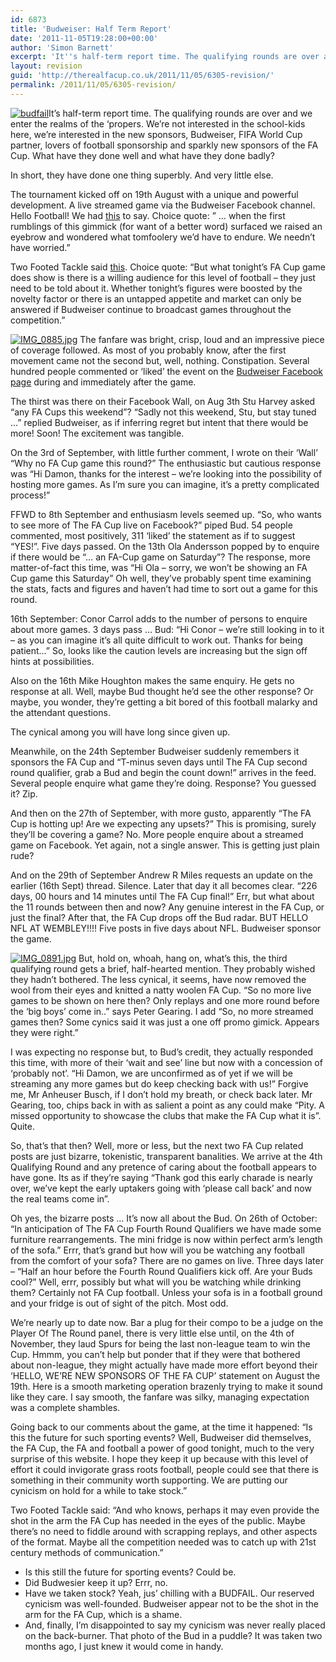 ```yaml
---
id: 6873
title: 'Budweiser: Half Term Report'
date: '2011-11-05T19:28:00+00:00'
author: 'Simon Barnett'
excerpt: 'It''s half-term report time. The qualifying rounds are over and we enter the realms of the ''proper. What have the FA Cup''s new sponsors done well and what have they done badly?'
layout: revision
guid: 'http://therealfacup.co.uk/2011/11/05/6305-revision/'
permalink: /2011/11/05/6305-revision/
---
```


[![](http://delta.xssl.net/~sbarnett/therealfacup/wp-content/uploads/2011/11/budfail.jpg "budfail")](http://therealfacup.co.uk/2011/11/05/budweiser-half-term-report/budfail/)It’s half-term report time. The qualifying rounds are over and we enter the realms of the ‘propers. We’re not interested in the school-kids here, we’re interested in the new sponsors, Budweiser, FIFA World Cup partner, lovers of football sponsorship and sparkly new sponsors of the FA Cup. What have they done well and what have they done badly?

In short, they have done one thing superbly. And very little else.

The tournament kicked off on 19th August with a unique and powerful development. A live streamed game via the Budweiser Facebook channel. Hello Football! We had [this](http://therealfacup.co.uk/2011/08/20/ascotwembley/) to say. Choice quote: ” … when the first rumblings of this gimmick (for want of a better word) surfaced we raised an eyebrow and wondered what tomfoolery we’d have to endure. We needn’t have worried.”

Two Footed Tackle said [this](http://twofootedtackle.com/fa-cup/wembley-beer-and-facebook-the-fa-cup-gets-social/). Choice quote: “But what tonight’s FA Cup game does show is there is a willing audience for this level of football – they just need to be told about it. Whether tonight’s figures were boosted by the novelty factor or there is an untapped appetite and market can only be answered if Budweiser continue to broadcast games throughout the competition.”

[![IMG_0885.jpg](http://lh4.ggpht.com/-Z8PyPMpbze8/TlC21RpSs3I/AAAAAAAAAIs/K4iImU35GsI/h320/IMG_0885.jpg)](http://lh4.ggpht.com/-Z8PyPMpbze8/TlC21RpSs3I/AAAAAAAAAIs/K4iImU35GsI/w800/IMG_0885.jpg) The fanfare was bright, crisp, loud and an impressive piece of coverage followed. As most of you probably know, after the first movement came not the second but, well, nothing. Constipation. Several hundred people commented or ‘liked’ the event on the [Budweiser Facebook page](http://www.facebook.com/BudweiserUK?sk=wall) during and immediately after the game.

The thirst was there on their Facebook Wall, on Aug 3th Stu Harvey asked “any FA Cups this weekend”? “Sadly not this weekend, Stu, but stay tuned …” replied Budweiser, as if inferring regret but intent that there would be more! Soon! The excitement was tangible.

On the 3rd of September, with little further comment, I wrote on their ‘Wall’ “Why no FA Cup game this round?” The enthusiastic but cautious response was “Hi Damon, thanks for the interest – we’re looking into the possibility of hosting more games. As I’m sure you can imagine, it’s a pretty complicated process!”

FFWD to 8th September and enthusiasm levels seemed up. “So, who wants to see more of The FA Cup live on Facebook?” piped Bud. 54 people commented, most positively, 311 ‘liked’ the statement as if to suggest “YES!”. Five days passed. On the 13th Ola Andersson popped by to enquire if there would be “… an FA-Cup game on Saturday”? The response, more matter-of-fact this time, was “Hi Ola – sorry, we won’t be showing an FA Cup game this Saturday” Oh well, they’ve probably spent time examining the stats, facts and figures and haven’t had time to sort out a game for this round.

16th September: Conor Carrol adds to the number of persons to enquire about more games. 3 days pass … Bud: “Hi Conor – we’re still looking in to it – as you can imagine it’s all quite difficult to work out. Thanks for being patient…” So, looks like the caution levels are increasing but the sign off hints at possibilities.

Also on the 16th Mike Houghton makes the same enquiry. He gets no response at all. Well, maybe Bud thought he’d see the other response? Or maybe, you wonder, they’re getting a bit bored of this football malarky and the attendant questions.

The cynical among you will have long since given up.

Meanwhile, on the 24th September Budweiser suddenly remembers it sponsors the FA Cup and “T-minus seven days until The FA Cup second round qualifier, grab a Bud and begin the count down!” arrives in the feed. Several people enquire what game they’re doing. Response? You guessed it? Zip.

And then on the 27th of September, with more gusto, apparently “The FA Cup is hotting up! Are we expecting any upsets?” This is promising, surely they’ll be covering a game? No. More people enquire about a streamed game on Facebook. Yet again, not a single answer. This is getting just plain rude?

And on the 29th of September Andrew R Miles requests an update on the earlier (16th Sept) thread. Silence. Later that day it all becomes clear. “226 days, 00 hours and 14 minutes until The FA Cup final!” Err, but what about the 11 rounds between then and now? Any genuine interest in the FA Cup, or just the final? After that, the FA Cup drops off the Bud radar. BUT HELLO NFL AT WEMBLEY!!!! Five posts in five days about NFL. Budweiser sponsor the game.

[![IMG_0891.jpg](http://lh3.ggpht.com/-JemE_TAqXRc/TlC3CVmNZmI/AAAAAAAAAJE/DX--DiYN7G8/h320/IMG_0891.jpg)](http://lh3.ggpht.com/-JemE_TAqXRc/TlC3CVmNZmI/AAAAAAAAAJE/DX--DiYN7G8/w800/IMG_0891.jpg) But, hold on, whoah, hang on, what’s this, the third qualifying round gets a brief, half-hearted mention. They probably wished they hadn’t bothered. The less cynical, it seems, have now removed the wool from their eyes and knitted a natty woolen FA Cup. “So no more live games to be shown on here then? Only replays and one more round before the ‘big boys’ come in..” says Peter Gearing. I add “So, no more streamed games then? Some cynics said it was just a one off promo gimick. Appears they were right.”

I was expecting no response but, to Bud’s credit, they actually responded this time, with more of their ‘wait and see’ line but now with a concession of ‘probably not’. “Hi Damon, we are unconfirmed as of yet if we will be streaming any more games but do keep checking back with us!” Forgive me, Mr Anheuser Busch, if I don’t hold my breath, or check back later. Mr Gearing, too, chips back in with as salient a point as any could make “Pity. A missed opportunity to showcase the clubs that make the FA Cup what it is”. Quite.

So, that’s that then? Well, more or less, but the next two FA Cup related posts are just bizarre, tokenistic, transparent banalities. We arrive at the 4th Qualifying Round and any pretence of caring about the football appears to have gone. Its as if they’re saying “Thank god this early charade is nearly over, we’ve kept the early uptakers going with ‘please call back’ and now the real teams come in”.

Oh yes, the bizarre posts … It’s now all about the Bud. On 26th of October: “In anticipation of The FA Cup Fourth Round Qualifiers we have made some furniture rearrangements. The mini fridge is now within perfect arm’s length of the sofa.” Errr, that’s grand but how will you be watching any football from the comfort of your sofa? There are no games on live. Three days later – “Half an hour before the Fourth Round Qualifiers kick off. Are your Buds cool?” Well, errr, possibly but what will you be watching while drinking them? Certainly not FA Cup football. Unless your sofa is in a football ground and your fridge is out of sight of the pitch. Most odd.

We’re nearly up to date now. Bar a plug for their compo to be a judge on the Player Of The Round panel, there is very little else until, on the 4th of November, they laud Spurs for being the last non-league team to win the Cup. Hmmm, you can’t help but ponder that if they were that bothered about non-league, they might actually have made more effort beyond their ‘HELLO, WE’RE NEW SPONSORS OF THE FA CUP’ statement on August the 19th. Here is a smooth marketing operation brazenly trying to make it sound like they care. I say smooth, the fanfare was silky, managing expectation was a complete shambles.

Going back to our comments about the game, at the time it happened: “Is this the future for such sporting events? Well, Budweiser did themselves, the FA Cup, the FA and football a power of good tonight, much to the very surprise of this website. I hope they keep it up because with this level of effort it could invigorate grass roots football, people could see that there is something in their community worth supporting. We are putting our cynicism on hold for a while to take stock.”

Two Footed Tackle said: “And who knows, perhaps it may even provide the shot in the arm the FA Cup has needed in the eyes of the public. Maybe there’s no need to fiddle around with scrapping replays, and other aspects of the format. Maybe all the competition needed was to catch up with 21st century methods of communication.”

- Is this still the future for sporting events? Could be.
- Did Budwesier keep it up? Errr, no.
- Have we taken stock? Yeah, jus’ chilling with a BUDFAIL. Our reserved cynicism was well-founded. Budweiser appear not to be the shot in the arm for the FA Cup, which is a shame.
- And, finally, I’m disappointed to say my cynicism was never really placed on the back-burner. That photo of the Bud in a puddle? It was taken two months ago, I just knew it would come in handy.